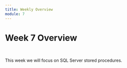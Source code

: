 ```yaml
---
title: Weekly Overview
module: 7
---
```


# Week 7 Overview <br />


<br />

This week we will focus on SQL Server stored procedures.